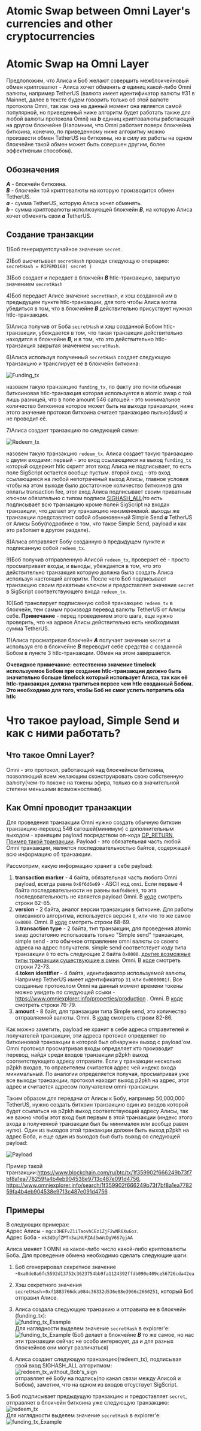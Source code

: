 # Atomic Swap between Omni Layer's currencies and other cryptocurrencies
# Atomic Swap на Omni Layer
 Предположим, что Алиса и Боб желают совершить межблокчейновый обмен криптовалют - Алиса хочет обменять ***a*** единиц какой-либо Omni
 валюты, например TetherUS (валюта имеет идентификатор валюты #31 в Mainnet, далее в тексте будем говорить только об этой валюте протокола
 Omni, так как она на данный момент она является самой популярной, но приведенный ниже алгоритм будет работать также для любой валюты
 протокола Omni) на ***b*** единиц криптовалюты работающей на другом блокчейне (Напомним, что Omni работает поверх блокчейна биткоина,
 конечно, по приведенному ниже алгоритму можно произвести обмен TetherUS на биткоины, но в силу их работы на одном блокчейне такой обмен
 может быть совершен другим, более эффективным способом).
## Обозначения
  ***A*** - блокчейн биткоина. <br />
  ***B*** - блокчейн той криптовалюты на которую производится обмен TetherUS. <br />
  ***a*** - сумма TetherUS, которую Алиса хочет обменять. <br />
  ***b*** - сумма криптовалюты исполюзующей блокчейн ***B***, на которую Алиса хочет обменять свои ***a*** TetherUS. <br />
##  Создание транзакции

   1)Боб генерируетслучайное значение `secret`.<br />
   
   2)Боб высчитывает `secretHash` проведя следующую операцию: `secretHash = RIPEMD160( secret )` <br />
   
   3)Боб создает и передает в блокчейн ***B*** htlc-транзакцию, закрытую значением `secretHash` <br />
   
   4)Боб передает Алисе значение `secretHash`, и хэш созданной им в предыдущем пункте htlc-транзакции, для того чтобы Алиса могла убедиться
   в том, что в блокчейне ***B*** действительно присуствует нужная htlc-транзакция. <br />
   
   5)Алиса получив от Боба `secretHash` и хэш созданной Бобом htlc-транзакции, убеждается в том, что такая транзакция действительно
   находится в блокчейне ***B***, и в том, что это действительно htlc-транзакция закрытая значением `secretHash`.
   
   6)Алиса используя полученный `secretHash` создает следующую транзакцию и транслирует её в блокчейн биткоина:
   
   ![Funding_tx](https://github.com/swaponline/tether.research/blob/master/images/1.png)
   
   назовем такую транзакцию `funding_tx`, по факту это почти обычная биткоиновая htlc-транзакция которая используется в atomic swap с той лишь разницей, что в поле amount 546 сатошей - это минимальное количество биткоинов которое может быть на выходе транзакции,
   ниже этого значение протокол биткоина считает транзакцию пылью(dust) и не проводит её.
   
   7)Алиса создает транзакцию по следующей схеме:
   
   ![Redeem_tx](https://github.com/swaponline/tether.research/blob/master/images/2.png)
   
   назовем такую транзакцию `redeem_tx`. Алиса создает такую транзакцию с двумя входами: первый - это вход ссылающиеся на выход `funding_tx`
   который содержит htlc скрипт этот вход Алиса не подписывает, то есть поле SigScript остается вообще пустым. второй вход - это вход 
   ссылающиеся на любой непотраченый выход Алисы, главное условия чтобы на этом выходе было достаточное количество биткоинов для оплаты
   transaction fee, этот вход Алиса подписывает своим приватным ключом обязательно с типом подписи [SIGHASH_ALL](https://bitcoin.org/en/glossary/sighash-all)(то есть подписывает всю 
   транзакцию кроме полей SigScript на входах транзакции, что делает эту транзакцию неизменяемой. выходы же транзакции представляют
   собой обыкновенный Simple Send ***a*** TetherUS от Алисы Бобу(подробнее о том, что такое Simple Send, payload и как это
   работает в другом разделе). 
   
   8)Алиса отправляет Бобу созданную в предыдущем пункте и подписанную собой `redeem_tx`.
   
   9)Боб получив отправленную Алисой `redeem_tx`, проверяет её - просто просматривает входы, и выходы, убеждается в том, что это
   действительно транзакция которую должна была создать Алиса используя настоящий алгоритм. После чего Боб подписывает транзакцию своим
   приватным ключом и предоставляет значение `secret` в SigScript соответствующего входа `redeem_tx`.
   
   10)Боб транслирует подписанную собоё транзакцию `redeem_tx` в блокчейн, тем самым производя перевод валюты TetherUS от Алисы себе.
   **Примечание** - перед проведением этого шага, еще нужно проверить, что на адресе Алисы действительно есть необходимая сумма TetherUS.
   
   11)Алиса просматривая блокчейн ***A*** получает значение `secret` и используя его в блокчейне ***B*** переводит себе средства с
   созданной Бобом в пункте 3 htlc-транзакции. Обмен на этом завершается.
   
   **Очевидное примечание: естественно значение timelock используемое Бобом при создание htlc-транзакции должно быть значительно больше
    timelock который использует Алиса, так как её htlc-транзакция должна тратиться первее чем htlc созданный Бобом.
    Это необходимо для того, чтобы Боб не смог успеть потратить оба htlc**
# Что такое payload, Simple Send и как с ними работать?
 ## Что такое Omni Layer?
  Omni - это протокол, работающий над блокчейном биткоина,  позволяющий всем желающим сконструировать свою собственную валюту(чем-то
  похоже на токены эфира, только со в значительной степени меньшими возможностями).
 ## Как Omni проводит транзакции
  Для проведения транзакции Omni нужно создать обычную биткоин транзакцию-перевод 546 сатошей(минимум) с дополнительным выходом - хранящим payload посредством оп-кода [OP_RETURN](https://en.bitcoin.it/wiki/OP_RETURN), [Пример такой транзакции](https://www.blockchain.com/ru/btc/tx/f5cf2bcfc3fa46d10140cc1a4940ae9eb00803d6f79fb4c7a159e8befaf1cf71).  Payload - это обязательная часть любой Omni транзакции, является последовательностью байтов, содержащей всю информацию об транзакции.
  
  Рассмотрим, какую информацию хранит в себе payload: <br />
  1. **transaction marker** - 4 байта, обязательная часть любого Omni payload, всегда равна `0x6f6d6e69` - ASCII код `omni`. Если первые 4 байта последовательности не равны `0x6f6d6e69`, то эта последовательность не является payload Omni. В [коде](https://github.com/swaponline/tether.research/blob/master/function/createRedeemTransaction.cpp#L57) смотреть строки 62-65. <br />
  2. **version** - 2 байта, аналог версии транзакции в биткоине. Для работы описанного алгоритма, используется версия `0`, или что то же самое `0x0000`. Omni. В [коде](https://github.com/swaponline/tether.research/blob/master/function/createRedeemTransaction.cpp#L57) смотреть строки 68-69. <br />
  3.**transaction type** - 2 байта, тип транзакции, для проведения atomic swap достатояно использовать только "Simple send" транзакции, simple send - это обычное отправление omni валюты со своего адреса на адрес получателя. simple send соответствует коду типа транзакции `0` то есть следующие 2 байта `0x0000`. [другие возможные типы транзакции существующие в омни](https://github.com/OmniLayer/spec#field-transaction-type). Omni. В [коде](https://github.com/swaponline/tether.research/blob/master/function/createRedeemTransaction.cpp#L57) смотреть строки 72-73.<br />
  4.**token identifier** - 4 байта, идентификатор используемой валюты, Например TetherUS имеет идентификатор `31` или `0x0000001f`. Все созданные протоколом Omni на данный момент времени токены можно увидеть по следующей ссыки - https://www.omniexplorer.info/properties/production . Omni. В [коде](https://github.com/swaponline/tether.research/blob/master/function/createRedeemTransaction.cpp#L57) смотреть строки 76-79.<br />
  5. **amount** - 8 байт, для транзакции типа Simple send, это количество отправляемой валюты. Omni. В [коде](https://github.com/swaponline/tether.research/blob/master/function/createRedeemTransaction.cpp#L57) смотреть строки 82-86.
  
  Как можно заметить, payload не хранит в себе адреса отправителей и получателей транзакции, эти адреса протокол определяет по биткоиновой транзакции в которой был обнаружен выход с payload'ом. Omni протокол просматривая входы определяет кто производит перевод, найдя среди входов транзакции p2pkh выход соответствующего адресу отправите. Если у транзакции несколько p2pkh входов, то оправителем считается адрес чей индекс входа минимальный. По аналогии определяется получая, просматривая уже все выходы транзакции, протокол находит выход p2pkh на адрес, этот адрес и считается адресом получателем omni-транзакции.
  
  Таким образом для передачи от Алисы к Бобу, например 50,000,000 TetherUS, нужно создать биткоин транзакцию один из входов которой будет ссылаться на p2pkh выход соответствующий адресу Алисы, так же важно чтобы этот вход был первым в этой транзакции (индекс этого входа в полученной транзакции был бы минимален или вообще равен нулю). Один из выходов этой транзакции должен быть выход p2pkh на адрес Боба, и еще один из выходов был быть выход со следующей payload:
  
   ![Payload](https://github.com/swaponline/tether.research/blob/master/images/payload.png)

Пример такой транзакции:https://www.blockchain.com/ru/btc/tx/1f359902f666249b73f7bf8a1ea778259fa4b4eb904538e9713c487e091d4756,  https://www.omniexplorer.info/search/1f359902f666249b73f7bf8a1ea778259fa4b4eb904538e9713c487e091d4756 .

## Примеры
 В следующих примерах: <br />
  Адрес Алисы - `mgco3HEFvZ1iTaovhCEz1ZjF2wNR6Xu6oz`. <br />
  Адрес Боба - `mk3dDgfZPTn3aiNUFZAd3wWcDgV6S7gjAA` <br />
  
  Алиса меняет 1 OMNI на какое-либо число какой-либо криптовалюты Боба. Для проведение обмена необходимо сделать следующие шаги: <br />
  1. Боб сгенерировал секретное значение -`0xa8de8a6fc5592d13752c3623754bb9fa1124392ffdb090e409ce56726cda42ea` <br />
  
  2. Хэш секретного значения `secretHash`=`0xf1883766dca084c36332d536e88e3966c2660251`, который Боб отправил Алисе. <br />
  
  3. Алиса создала следующую транзакию и отправила ее в блокчейн (funding_tx): <br />
  ![funding_tx_Example](https://github.com/swaponline/tether.research/blob/master/images/funding_tx.png) <br />
  Для наглядности выделем значение `secretHash` в explorer'е: <br />
  ![funding_tx_Example](https://github.com/swaponline/tether.research/blob/master/images/funding_txSECRET.png)
  (Боб делает в блокчейне ***B*** то же самое, но нас эти транзакции сейчас не особо интересует, да и для разных блокчейнов они могут различаться) <br />
  
  4. Алиса создает следующую транзакцию(redeem_tx), подписывая свой вход SIGHASH_ALL алгоритмом:
  ![redeem_tx_without_Bob's_sign](https://github.com/swaponline/tether.research/blob/master/images/Redeem_tx1.png)<br />
  отправляет её Бобу на подпись(по канал связи между Алисой и Бобом), заметим, что на одном из входов отсуствует SigScript. <br />
  
  5.Боб подписывает предыдущую транзакцию и предоставляет `secret`, отправляет в блокчейн биткоина уже следующую транзакцию: <br />
  ![redeem_tx](https://github.com/swaponline/tether.research/blob/master/images/Redeem_tx2.png) <br />
  Для наглядности выделем значение `secretHash` в explorer'е: <br />
  ![funding_tx_Example](https://github.com/swaponline/tether.research/blob/master/images/Redeem2SECRET.png)
  
